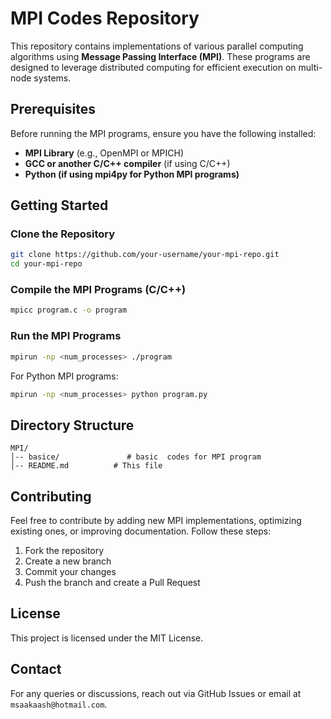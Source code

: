 # MPI Codes Repository

This repository contains implementations of various parallel computing algorithms using **Message Passing Interface (MPI)**. These programs are designed to leverage distributed computing for efficient execution on multi-node systems.

## Prerequisites

Before running the MPI programs, ensure you have the following installed:

- **MPI Library** (e.g., OpenMPI or MPICH)
- **GCC or another C/C++ compiler** (if using C/C++)
- **Python (if using mpi4py for Python MPI programs)**

## Getting Started

### Clone the Repository

```sh
git clone https://github.com/your-username/your-mpi-repo.git
cd your-mpi-repo
```

### Compile the MPI Programs (C/C++)

```sh
mpicc program.c -o program
```

### Run the MPI Programs

```sh
mpirun -np <num_processes> ./program
```

For Python MPI programs:

```sh
mpirun -np <num_processes> python program.py
```

## Directory Structure

```
MPI/
│-- basice/               # basic  codes for MPI program
│-- README.md          # This file
```

## Contributing

Feel free to contribute by adding new MPI implementations, optimizing existing ones, or improving documentation. Follow these steps:

1. Fork the repository
2. Create a new branch
3. Commit your changes
4. Push the branch and create a Pull Request

## License

This project is licensed under the MIT License.

## Contact

For any queries or discussions, reach out via GitHub Issues or email at `msaakaash@hotmail.com`.

